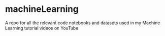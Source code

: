 # machineLearning
A repo for all the relevant code notebooks and datasets used in my Machine Learning tutorial videos on YouTube
